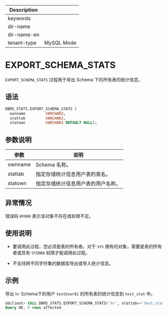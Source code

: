 | Description   |                 |
|---------------|-----------------|
| keywords      |                 |
| dir-name      |                 |
| dir-name-en   |                 |
| tenant-type   | MySQL Mode      |

# EXPORT_SCHEMA_STATS

`EXPORT_SCHEMA_STATS` 过程用于导出 Schema 下的所有表的统计信息。

## 语法

```sql
DBMS_STATS.EXPORT_SCHEMA_STATS (
  ownname         VARCHAR2,
  stattab         VARCHAR2,
  statown         VARCHAR2 DEFAULT NULL);
```

## 参数说明

|   参数    |         说明          |
|---------|---------------------|
| ownname | Schema 名称。          |
| stattab | 指定存储统计信息用户表的表名。     |
| statown | 指定存储统计信息用户表的用户名称。   |


## 异常情况

错误码 `HY000` 表示该对象不存在或权限不足。

## 使用说明

* 要调用此过程，您必须是表的所有者。对于 `SYS` 拥有的对象，需要是表的所有者或具有 `SYSDBA` 权限才能调用此过程。

* 不支持跨不同字符集的数据库导出或导入统计信息。

## 示例

导出 `hr` Schema下的用户 `testUser01` 的所有表的统计信息到 `test_stat` 中。

```sql
obclient> CALL DBMS_STATS.EXPORT_SCHEMA_STATS('hr', stattab=>'test_stat', statown=>'testUser01');
Query OK, 0 rows affected
```
